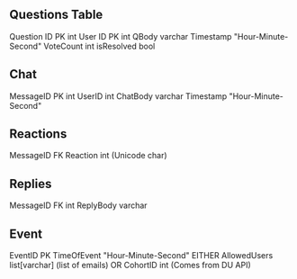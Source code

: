 ## Questions Table

Question ID PK int
User ID PK int
QBody varchar
Timestamp "Hour-Minute-Second"
VoteCount int
isResolved bool

## Chat

MessageID PK int
UserID int
ChatBody varchar
Timestamp "Hour-Minute-Second"

## Reactions

MessageID FK
Reaction int (Unicode char)

## Replies

MessageID FK int
ReplyBody varchar

## Event

EventID PK
TimeOfEvent "Hour-Minute-Second"
EITHER
AllowedUsers list[varchar] (list of emails)
OR
CohortID int (Comes from DU API)
